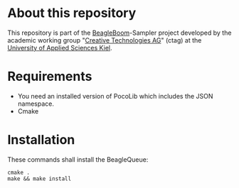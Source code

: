 # About this repository
This repository is part of the [BeagleBoom](https://github.com/beagleboom)-Sampler project developed by the academic working group "[Creative Technologies AG](http://www.creative-technologies.de/)" (ctag) at the [University of Applied Sciences Kiel](https://www.fh-kiel.de/).

# Requirements
- You need an installed version of PocoLib which includes the JSON namespace.
- Cmake

# Installation
These commands shall install the BeagleQueue:

```
cmake .
make && make install
```